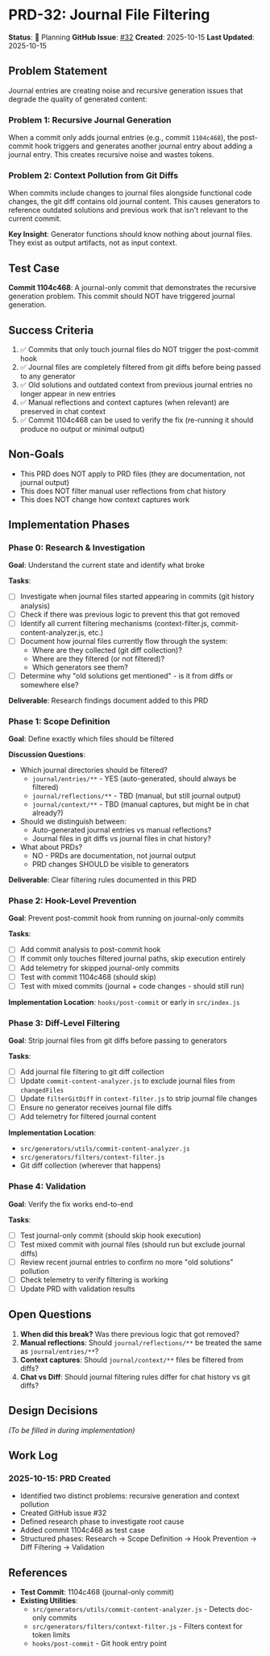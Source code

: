 # PRD-32: Journal File Filtering

**Status**: 🔵 Planning
**GitHub Issue**: [#32](https://github.com/wiggitywhitney/commit-story/issues/32)
**Created**: 2025-10-15
**Last Updated**: 2025-10-15

## Problem Statement

Journal entries are creating noise and recursive generation issues that degrade the quality of generated content:

### Problem 1: Recursive Journal Generation
When a commit only adds journal entries (e.g., commit `1104c468`), the post-commit hook triggers and generates another journal entry about adding a journal entry. This creates recursive noise and wastes tokens.

### Problem 2: Context Pollution from Git Diffs
When commits include changes to journal files alongside functional code changes, the git diff contains old journal content. This causes generators to reference outdated solutions and previous work that isn't relevant to the current commit.

**Key Insight**: Generator functions should know nothing about journal files. They exist as output artifacts, not as input context.

## Test Case

**Commit 1104c468**: A journal-only commit that demonstrates the recursive generation problem. This commit should NOT have triggered journal generation.

## Success Criteria

1. ✅ Commits that only touch journal files do NOT trigger the post-commit hook
2. ✅ Journal files are completely filtered from git diffs before being passed to any generator
3. ✅ Old solutions and outdated context from previous journal entries no longer appear in new entries
4. ✅ Manual reflections and context captures (when relevant) are preserved in chat context
5. ✅ Commit 1104c468 can be used to verify the fix (re-running it should produce no output or minimal output)

## Non-Goals

- This PRD does NOT apply to PRD files (they are documentation, not journal output)
- This does NOT filter manual user reflections from chat history
- This does NOT change how context captures work

## Implementation Phases

### Phase 0: Research & Investigation
**Goal**: Understand the current state and identify what broke

**Tasks**:
- [ ] Investigate when journal files started appearing in commits (git history analysis)
- [ ] Check if there was previous logic to prevent this that got removed
- [ ] Identify all current filtering mechanisms (context-filter.js, commit-content-analyzer.js, etc.)
- [ ] Document how journal files currently flow through the system:
  - Where are they collected (git diff collection)?
  - Where are they filtered (or not filtered)?
  - Which generators see them?
- [ ] Determine why "old solutions get mentioned" - is it from diffs or somewhere else?

**Deliverable**: Research findings document added to this PRD

### Phase 1: Scope Definition
**Goal**: Define exactly which files should be filtered

**Discussion Questions**:
- Which journal directories should be filtered?
  - `journal/entries/**` - YES (auto-generated, should always be filtered)
  - `journal/reflections/**` - TBD (manual, but still journal output)
  - `journal/context/**` - TBD (manual captures, but might be in chat already?)
- Should we distinguish between:
  - Auto-generated journal entries vs manual reflections?
  - Journal files in git diffs vs journal files in chat history?
- What about PRDs?
  - NO - PRDs are documentation, not journal output
  - PRD changes SHOULD be visible to generators

**Deliverable**: Clear filtering rules documented in this PRD

### Phase 2: Hook-Level Prevention
**Goal**: Prevent post-commit hook from running on journal-only commits

**Tasks**:
- [ ] Add commit analysis to post-commit hook
- [ ] If commit only touches filtered journal paths, skip execution entirely
- [ ] Add telemetry for skipped journal-only commits
- [ ] Test with commit 1104c468 (should skip)
- [ ] Test with mixed commits (journal + code changes - should still run)

**Implementation Location**: `hooks/post-commit` or early in `src/index.js`

### Phase 3: Diff-Level Filtering
**Goal**: Strip journal files from git diffs before passing to generators

**Tasks**:
- [ ] Add journal file filtering to git diff collection
- [ ] Update `commit-content-analyzer.js` to exclude journal files from `changedFiles`
- [ ] Update `filterGitDiff` in `context-filter.js` to strip journal file changes
- [ ] Ensure no generator receives journal file diffs
- [ ] Add telemetry for filtered journal content

**Implementation Location**:
- `src/generators/utils/commit-content-analyzer.js`
- `src/generators/filters/context-filter.js`
- Git diff collection (wherever that happens)

### Phase 4: Validation
**Goal**: Verify the fix works end-to-end

**Tasks**:
- [ ] Test journal-only commit (should skip hook execution)
- [ ] Test mixed commit with journal files (should run but exclude journal diffs)
- [ ] Review recent journal entries to confirm no more "old solutions" pollution
- [ ] Check telemetry to verify filtering is working
- [ ] Update PRD with validation results

## Open Questions

1. **When did this break?** Was there previous logic that got removed?
2. **Manual reflections**: Should `journal/reflections/**` be treated the same as `journal/entries/**`?
3. **Context captures**: Should `journal/context/**` files be filtered from diffs?
4. **Chat vs Diff**: Should journal filtering rules differ for chat history vs git diffs?

## Design Decisions

_(To be filled in during implementation)_

## Work Log

### 2025-10-15: PRD Created
- Identified two distinct problems: recursive generation and context pollution
- Created GitHub issue #32
- Defined research phase to investigate root cause
- Added commit 1104c468 as test case
- Structured phases: Research → Scope Definition → Hook Prevention → Diff Filtering → Validation

## References

- **Test Commit**: 1104c468 (journal-only commit)
- **Existing Utilities**:
  - `src/generators/utils/commit-content-analyzer.js` - Detects doc-only commits
  - `src/generators/filters/context-filter.js` - Filters context for token limits
  - `hooks/post-commit` - Git hook entry point
